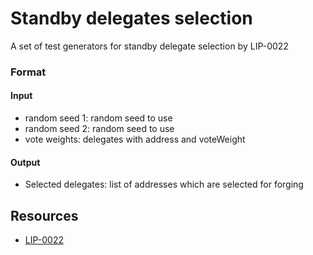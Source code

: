 # Standby delegates selection

A set of test generators for standby delegate selection by LIP-0022

### Format

#### Input

- random seed 1: random seed to use
- random seed 2: random seed to use
- vote weights: delegates with address and voteWeight

#### Output

- Selected delegates: list of addresses which are selected for forging

## Resources

- [LIP-0022](https://github.com/LiskHQ/lips/blob/master/proposals/lip-0022.md)
